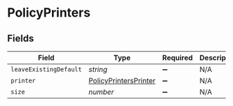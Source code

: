 # PolicyPrinters


## Fields

| Field                                                                 | Type                                                                  | Required                                                              | Description                                                           | Example                                                               |
| --------------------------------------------------------------------- | --------------------------------------------------------------------- | --------------------------------------------------------------------- | --------------------------------------------------------------------- | --------------------------------------------------------------------- |
| `leaveExistingDefault`                                                | *string*                                                              | :heavy_minus_sign:                                                    | N/A                                                                   |                                                                       |
| `printer`                                                             | [PolicyPrintersPrinter](../../models/shared/policyprintersprinter.md) | :heavy_minus_sign:                                                    | N/A                                                                   |                                                                       |
| `size`                                                                | *number*                                                              | :heavy_minus_sign:                                                    | N/A                                                                   | 1                                                                     |